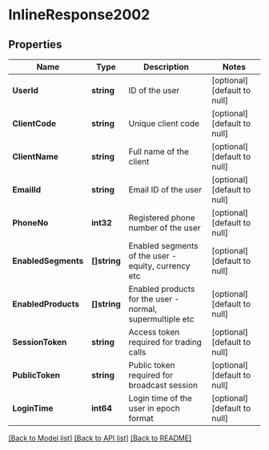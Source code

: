 # InlineResponse2002

## Properties
Name | Type | Description | Notes
------------ | ------------- | ------------- | -------------
**UserId** | **string** | ID of the user | [optional] [default to null]
**ClientCode** | **string** | Unique client code | [optional] [default to null]
**ClientName** | **string** | Full name of the client | [optional] [default to null]
**EmailId** | **string** | Email ID of the user | [optional] [default to null]
**PhoneNo** | **int32** | Registered phone number of the user | [optional] [default to null]
**EnabledSegments** | **[]string** | Enabled segments of the user - equity, currency etc | [optional] [default to null]
**EnabledProducts** | **[]string** | Enabled products for the user - normal, supermultiple etc | [optional] [default to null]
**SessionToken** | **string** | Access token required for trading calls | [optional] [default to null]
**PublicToken** | **string** | Public token required for broadcast session | [optional] [default to null]
**LoginTime** | **int64** | Login time of the user in epoch format | [optional] [default to null]

[[Back to Model list]](../README.md#documentation-for-models) [[Back to API list]](../README.md#documentation-for-api-endpoints) [[Back to README]](../README.md)

